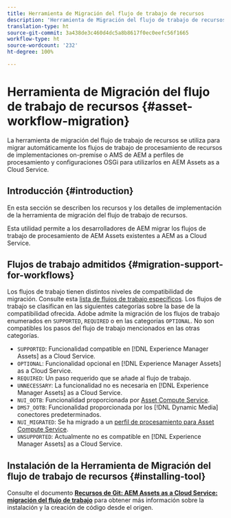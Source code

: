 ```yaml
---
title: Herramienta de Migración del flujo de trabajo de recursos
description: 'Herramienta de Migración del flujo de trabajo de recursos '
translation-type: ht
source-git-commit: 3a438de3c460d4dc5a8b8617f0ec0eefc56f1665
workflow-type: ht
source-wordcount: '232'
ht-degree: 100%

---
```



# Herramienta de Migración del flujo de trabajo de recursos {#asset-workflow-migration}

La herramienta de migración del flujo de trabajo de recursos se utiliza para migrar automáticamente los flujos de trabajo de procesamiento de recursos de implementaciones on-premise o AMS de AEM a perfiles de procesamiento y configuraciones OSGi para utilizarlos en AEM Assets as a Cloud Service.

## Introducción {#introduction}

En esta sección se describen los recursos y los detalles de implementación de la herramienta de migración del flujo de trabajo de recursos.

Esta utilidad permite a los desarrolladores de AEM migrar los flujos de trabajo de procesamiento de AEM Assets existentes a AEM as a Cloud Service.

## Flujos de trabajo admitidos {#migration-support-for-workflows}

Los flujos de trabajo tienen distintos niveles de compatibilidad de migración. Consulte esta [lista de flujos de trabajo específicos](https://github.com/adobe/aem-cloud-migration/blob/master/src/main/resources/workflowSteps.properties). Los flujos de trabajo se clasifican en las siguientes categorías sobre la base de la compatibilidad ofrecida. Adobe admite la migración de los flujos de trabajo enumerados en `SUPPORTED`, `REQUIRED` o en las categorías `OPTIONAL`. No son compatibles los pasos del flujo de trabajo mencionados en las otras categorías.

* `SUPPORTED`: Funcionalidad compatible en [!DNL Experience Manager Assets] as a Cloud Service.
* `OPTIONAL`: Funcionalidad opcional en [!DNL Experience Manager Assets] as a Cloud Service.
* `REQUIRED`: Un paso requerido que se añade al flujo de trabajo.
* `UNNECESSARY`: La funcionalidad no es necesaria en [!DNL Experience Manager Assets] as a Cloud Service.
* `NUI_OOTB`: Funcionalidad proporcionada por [Asset Compute Service](/help/assets/asset-microservices-configure-and-use.md).
* `DMS7_OOTB`: Funcionalidad proporcionada por los [!DNL Dynamic Media] conectores predeterminados.
* `NUI_MIGRATED`: Se ha migrado a un [perfil de procesamiento para Asset Compute Service](/help/assets/asset-microservices-configure-and-use.md).
* `UNSUPPORTED`: Actualmente no es compatible en [!DNL Experience Manager Assets] as a Cloud Service.

## Instalación de la Herramienta de Migración del flujo de trabajo de recursos {#installing-tool}

Consulte el documento **[Recursos de Git: AEM Assets as a Cloud Service: migración del flujo de trabajo](https://github.com/adobe/aem-cloud-migration)** para obtener más información sobre la instalación y la creación de código desde el origen.
